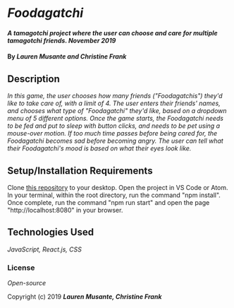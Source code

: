 # _Foodagatchi_

#### _A tamagotchi project where the user can choose and care for multiple tamagotchi friends. November 2019_

#### By _**Lauren Musante and Christine Frank**_

## Description

_In this game, the user chooses how many friends ("Foodagatchis") they'd like to take care of, with a limit of 4. The user enters their friends' names, and chooses what type of "Foodagatchi" they'd like, based on a dropdown menu of 5 different options. Once the game starts, the Foodagatchi needs to be fed and put to sleep with button clicks, and needs to be pet using a mouse-over motion. If too much time passes before being cared for, the Foodagatchi becomes sad before becoming angry. The user can tell what their Foodagatchi's mood is based on what their eyes look like._

## Setup/Installation Requirements

Clone [this repository](https://github.com/LaurenMusante/Foodagatchi) to your desktop. Open the project in VS Code or Atom. In your terminal, within the root directory, run the command "npm install". Once complete, run the command "npm run start" and open the page "http://localhost:8080" in your browser. 

## Technologies Used

_JavaScript, React.js, CSS_

### License

*Open-source*

Copyright (c) 2019 **_Lauren Musante, Christine Frank_**
